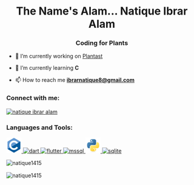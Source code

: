 <h1 align="center">The Name's Alam... Natique Ibrar Alam</h1>
<h3 align="center">Coding for Plants</h3>

- 🔭 I’m currently working on [Plantast](https://plantastnow.wixsite.com/plantast)

- 🌱 I’m currently learning **C**

- 📫 How to reach me **ibrarnatique8@gmail.com**

<h3 align="left">Connect with me:</h3>
<p align="left">
<a href="https://linkedin.com/in/natique ibrar alam" target="blank"><img align="center" src="https://raw.githubusercontent.com/rahuldkjain/github-profile-readme-generator/master/src/images/icons/Social/linked-in-alt.svg" alt="natique ibrar alam" height="30" width="40" /></a>
</p>

<h3 align="left">Languages and Tools:</h3>
<p align="left"> <a href="https://www.cprogramming.com/" target="_blank" rel="noreferrer"> <img src="https://raw.githubusercontent.com/devicons/devicon/master/icons/c/c-original.svg" alt="c" width="40" height="40"/> </a> <a href="https://dart.dev" target="_blank" rel="noreferrer"> <img src="https://www.vectorlogo.zone/logos/dartlang/dartlang-icon.svg" alt="dart" width="40" height="40"/> </a> <a href="https://flutter.dev" target="_blank" rel="noreferrer"> <img src="https://www.vectorlogo.zone/logos/flutterio/flutterio-icon.svg" alt="flutter" width="40" height="40"/> </a> <a href="https://www.microsoft.com/en-us/sql-server" target="_blank" rel="noreferrer"> <img src="https://www.svgrepo.com/show/303229/microsoft-sql-server-logo.svg" alt="mssql" width="40" height="40"/> </a> <a href="https://www.python.org" target="_blank" rel="noreferrer"> <img src="https://raw.githubusercontent.com/devicons/devicon/master/icons/python/python-original.svg" alt="python" width="40" height="40"/> </a> <a href="https://www.sqlite.org/" target="_blank" rel="noreferrer"> <img src="https://www.vectorlogo.zone/logos/sqlite/sqlite-icon.svg" alt="sqlite" width="40" height="40"/> </a> </p>

<p><img align="center" src="https://github-readme-stats.vercel.app/api/top-langs?username=natique1415&show_icons=true&locale=en&layout=compact" alt="natique1415" /></p>

<p><img align="center" src="https://github-readme-streak-stats.herokuapp.com/?user=natique1415&" alt="natique1415" /></p>
